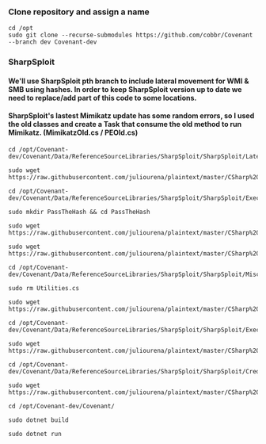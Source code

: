 ### Clone repository and assign a name
```
cd /opt
sudo git clone --recurse-submodules https://github.com/cobbr/Covenant --branch dev Covenant-dev
```
### SharpSploit 
#### We'll use SharpSploit pth branch to include lateral movement for WMI & SMB using hashes. In order to keep SharpSploit version up to date we need to replace/add part of this code to some locations.

#### SharpSploit's lastest Mimikatz update has some random errors, so I used the old classes and create a Task that consume the old method to run Mimikatz. (MimikatzOld.cs / PEOld.cs)

```
cd /opt/Covenant-dev/Covenant/Data/ReferenceSourceLibraries/SharpSploit/SharpSploit/LateralMovement/

sudo wget https://raw.githubusercontent.com/juliourena/plaintext/master/CSharp%20Tools/Covenant/SharpSploit/PassTheHash.cs

cd /opt/Covenant-dev/Covenant/Data/ReferenceSourceLibraries/SharpSploit/SharpSploit/Execution/

sudo mkdir PassTheHash && cd PassTheHash

sudo wget https://raw.githubusercontent.com/juliourena/plaintext/master/CSharp%20Tools/Covenant/SharpSploit/PassTheHash/WMIExec.cs

sudo wget https://raw.githubusercontent.com/juliourena/plaintext/master/CSharp%20Tools/Covenant/SharpSploit/PassTheHash/SMBExec.cs

cd /opt/Covenant-dev/Covenant/Data/ReferenceSourceLibraries/SharpSploit/SharpSploit/Misc/

sudo rm Utilities.cs

sudo wget https://raw.githubusercontent.com/juliourena/plaintext/master/CSharp%20Tools/Covenant/SharpSploit/Utilities.cs

cd /opt/Covenant-dev/Covenant/Data/ReferenceSourceLibraries/SharpSploit/SharpSploit/Execution/

sudo wget https://raw.githubusercontent.com/juliourena/plaintext/master/CSharp%20Tools/Covenant/SharpSploit/PEOld.cs

cd /opt/Covenant-dev/Covenant/Data/ReferenceSourceLibraries/SharpSploit/SharpSploit/Credentials/

sudo wget https://raw.githubusercontent.com/juliourena/plaintext/master/CSharp%20Tools/Covenant/SharpSploit/MimikatzOld.cs

cd /opt/Covenant-dev/Covenant/ 

sudo dotnet build 

sudo dotnet run
```
